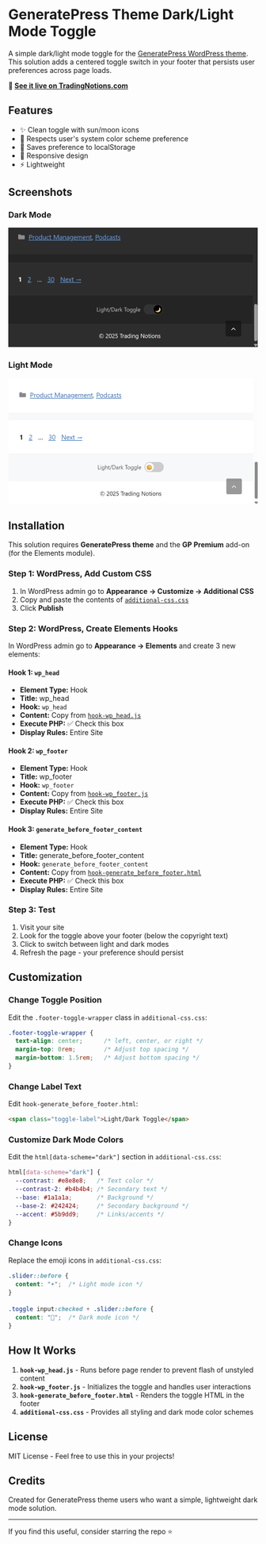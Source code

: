 # GeneratePress Theme Dark/Light Mode Toggle

A simple dark/light mode toggle for the [GeneratePress WordPress theme](https://wordpress.org/themes/generatepress/). This solution adds a centered toggle switch in your footer that persists user preferences across page loads.

**🔗 [See it live on TradingNotions.com](https://tradingnotions.com)**

## Features

- ✨ Clean toggle with sun/moon icons
- 🎨 Respects user's system color scheme preference
- 💾 Saves preference to localStorage
- 📱 Responsive design
- ⚡ Lightweight

## Screenshots

### Dark Mode
![Dark Mode](screenshots/01-dark.png)

### Light Mode
![Light Mode](screenshots/02-light.png)

## Installation

This solution requires **GeneratePress theme** and the **GP Premium** add-on (for the Elements module).

### Step 1: WordPress, Add Custom CSS

1. In WordPress admin go to **Appearance → Customize → Additional CSS**
2. Copy and paste the contents of [`additional-css.css`](additional-css.css)
3. Click **Publish**

### Step 2: WordPress, Create Elements Hooks

In WordPress admin go to **Appearance → Elements** and create 3 new elements:

#### Hook 1: `wp_head`
- **Element Type:** Hook
- **Title:** wp_head
- **Hook:** `wp_head`
- **Content:** Copy from [`hook-wp_head.js`](hook-wp_head.js)
- **Execute PHP:** ✅ Check this box
- **Display Rules:** Entire Site

#### Hook 2: `wp_footer`
- **Element Type:** Hook
- **Title:** wp_footer
- **Hook:** `wp_footer`
- **Content:** Copy from [`hook-wp_footer.js`](hook-wp_footer.js)
- **Execute PHP:** ✅ Check this box
- **Display Rules:** Entire Site

#### Hook 3: `generate_before_footer_content`
- **Element Type:** Hook
- **Title:** generate_before_footer_content
- **Hook:** `generate_before_footer_content`
- **Content:** Copy from [`hook-generate_before_footer.html`](hook-generate_before_footer.html)
- **Execute PHP:** ✅ Check this box
- **Display Rules:** Entire Site

### Step 3: Test

1. Visit your site
2. Look for the toggle above your footer (below the copyright text)
3. Click to switch between light and dark modes
4. Refresh the page - your preference should persist

## Customization

### Change Toggle Position

Edit the `.footer-toggle-wrapper` class in `additional-css.css`:

```css
.footer-toggle-wrapper {
  text-align: center;      /* left, center, or right */
  margin-top: 0rem;        /* Adjust top spacing */
  margin-bottom: 1.5rem;   /* Adjust bottom spacing */
}
```

### Change Label Text

Edit `hook-generate_before_footer.html`:

```html
<span class="toggle-label">Light/Dark Toggle</span>
```

### Customize Dark Mode Colors

Edit the `html[data-scheme="dark"]` section in `additional-css.css`:

```css
html[data-scheme="dark"] {
  --contrast: #e8e8e8;   /* Text color */
  --contrast-2: #b4b4b4; /* Secondary text */
  --base: #1a1a1a;       /* Background */
  --base-2: #242424;     /* Secondary background */
  --accent: #5b9dd9;     /* Links/accents */
}
```

### Change Icons

Replace the emoji icons in `additional-css.css`:

```css
.slider::before {
  content: "☀️";  /* Light mode icon */
}

.toggle input:checked + .slider::before {
  content: "🌙";  /* Dark mode icon */
}
```

## How It Works

1. **`hook-wp_head.js`** - Runs before page render to prevent flash of unstyled content
2. **`hook-wp_footer.js`** - Initializes the toggle and handles user interactions
3. **`hook-generate_before_footer.html`** - Renders the toggle HTML in the footer
4. **`additional-css.css`** - Provides all styling and dark mode color schemes

## License

MIT License - Feel free to use this in your projects!

## Credits

Created for GeneratePress theme users who want a simple, lightweight dark mode solution.

---

If you find this useful, consider starring the repo ⭐
